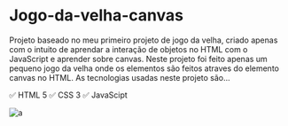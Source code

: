 # Jogo-da-velha-canvas
Projeto baseado no meu primeiro projeto de jogo da velha, criado apenas com o intuito de aprendar a interação de objetos no HTML com o JavaScript e aprender sobre canvas. Neste projeto foi feito apenas um pequeno jogo da velha onde os elementos são feitos atraves do elemento canvas no HTML.
As tecnologias usadas neste projeto são...

✅ HTML 5
✅ CSS 3
✅ JavaScipt

![a](https://github.com/NicolasMorenoAlves/Jogo-da-velha-canvas/blob/master/images/img1.png)
